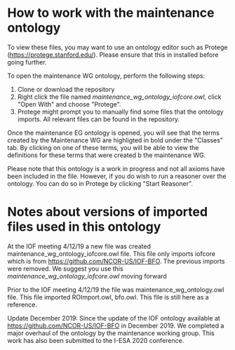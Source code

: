 # How to work with the maintenance ontology

To view these files, you may want to use an ontology editor such as Protege (https://protege.stanford.edu/). Please ensure that this in installed before going further.

To open the maintenance WG ontology, perform the following steps:
1. Clone or download the repository
2. Right click the file named *maintenance_wg_ontology_iofcore.owl*, click "Open With" and choose "Protege".
3. Protege might prompt you to manually find some files that the ontology imports. All relevant files can be found in the repository.

Once the maintenance EG ontology is opened, you will see that the terms created by the Maintenance WG are highligted in bold under the "Classes" tab. By clicking on one of these terms, you will be able to view the definitions for these terms that were created b the maintenance WG.

Please note that this ontology is a work in progress and not all axioms have been included in the file. However, if you do wish to run a reasoner over the ontology. You can do so in Protege by clicking "Start Reasoner". 

# Notes about versions of imported files used in this ontology

At the IOF meeting 4/12/19 a new file was created maintenance_wg_ontology_iofcore.owl file. This file only imports iofcore which is from https://github.com/NCOR-US/IOF-BFO. The previous imports were removed. We suggest you use this *maintenance_wg_ontology_iofcore.owl* moving forward

Prior to the IOF meeting 4/12/19 the file was maintenance_wg_ontology.owl file. This file imported ROImport.owl, bfo.owl. This file is still here as a reference.

Update December 2019:
Since the update of the IOF ontology available at https://github.com/NCOR-US/IOF-BFO in December 2019. We completed a major overhaul of the ontology by the maintenance working group. This work has also been submitted to the I-ESA 2020 conference. 
